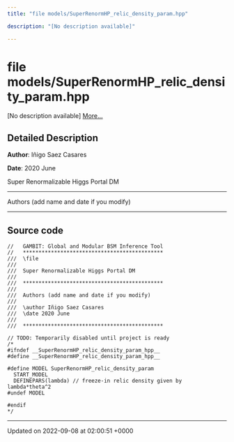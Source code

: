 ```yaml
---
title: "file models/SuperRenormHP_relic_density_param.hpp"

description: "[No description available]"

---
```


# file models/SuperRenormHP_relic_density_param.hpp

[No description available] [More...](#detailed-description)

## Detailed Description


**Author**: Iñigo Saez Casares 

**Date**: 2020 June

Super Renormalizable Higgs Portal DM



------------------

Authors (add name and date if you modify)



------------------




## Source code

```
//   GAMBIT: Global and Modular BSM Inference Tool
//   *********************************************
///  \file
///
///  Super Renormalizable Higgs Portal DM
///
///  *********************************************
///
///  Authors (add name and date if you modify)
///
///  \author Iñigo Saez Casares
///  \date 2020 June
///
///  *********************************************

// TODO: Temporarily disabled until project is ready
/*
#ifndef __SuperRenormHP_relic_density_param_hpp__
#define __SuperRenormHP_relic_density_param_hpp__

#define MODEL SuperRenormHP_relic_density_param
  START_MODEL
  DEFINEPARS(lambda) // freeze-in relic density given by lambda*theta^2
#undef MODEL

#endif
*/
```


-------------------------------

Updated on 2022-09-08 at 02:00:51 +0000
